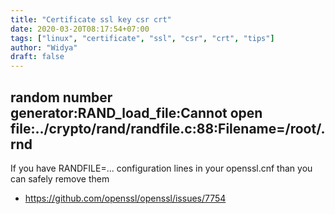 ```yaml
---
title: "Certificate ssl key csr crt"
date: 2020-03-20T08:17:54+07:00
tags: ["linux", "certificate", "ssl", "csr", "crt", "tips"]
author: "Widya"
draft: false
---
```


## random number generator:RAND_load_file:Cannot open file:../crypto/rand/randfile.c:88:Filename=/root/.rnd

If you have RANDFILE=... configuration lines in your openssl.cnf than you can safely remove them

* https://github.com/openssl/openssl/issues/7754

